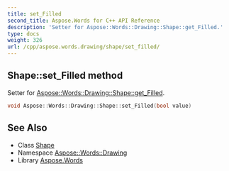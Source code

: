 ```yaml
---
title: set_Filled
second_title: Aspose.Words for C++ API Reference
description: 'Setter for Aspose::Words::Drawing::Shape::get_Filled.'
type: docs
weight: 326
url: /cpp/aspose.words.drawing/shape/set_filled/
---
```

## Shape::set_Filled method


Setter for [Aspose::Words::Drawing::Shape::get_Filled](../get_filled/).

```cpp
void Aspose::Words::Drawing::Shape::set_Filled(bool value)
```

## See Also

* Class [Shape](../)
* Namespace [Aspose::Words::Drawing](../../)
* Library [Aspose.Words](../../../)
